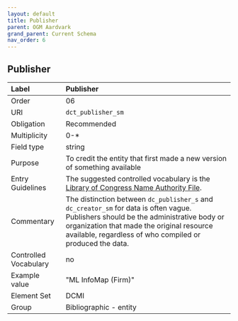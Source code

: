 ```yaml
---
layout: default
title: Publisher
parent: OGM Aardvark
grand_parent: Current Schema
nav_order: 6
---
```


## Publisher

| Label                 | Publisher               |
|:----------------------|:------------------------|
| Order           | 06                      |
| URI                   | `dct_publisher_sm`      |
| Obligation            | Recommended             |
| Multiplicity          | 0-\*                    |
| Field type            | string                  |
| Purpose               | To credit the entity that first made a new version of something available |
| Entry Guidelines      | The suggested controlled vocabulary is the [Library of Congress Name Authority File](https://id.loc.gov/authorities/names.html). |
| Commentary            | The distinction between `dc_publisher_s` and `dc_creator_sm` for data is often vague. Publishers should be the administrative body or organization that made the original resource available, regardless of who compiled or produced the data. |
| Controlled Vocabulary | no                      |
| Example value         | "ML InfoMap (Firm)"     |
| Element Set           | DCMI                    |
| Group                 | Bibliographic - entity  |
